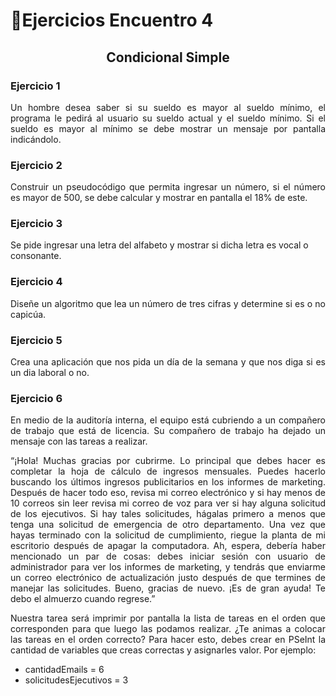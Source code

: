 # 🎏Ejercicios Encuentro 4

## <p align="center">Condicional Simple</p>

### Ejercicio 1
<p align="justify">Un hombre desea saber si su sueldo es mayor al sueldo mínimo, el programa le pedirá al usuario su sueldo actual y el sueldo mínimo. Si el sueldo es mayor al mínimo se debe mostrar un mensaje por pantalla indicándolo.</p>

### Ejercicio 2
<p align="justify">Construir un pseudocódigo que permita ingresar un número, si el número es mayor de 500, se debe calcular y mostrar en pantalla el 18% de este.</p>

### Ejercicio 3
Se pide ingresar una letra del alfabeto y mostrar si dicha letra es vocal o consonante.

### Ejercicio 4
<p align="justify">Diseñe un algoritmo que lea un número de tres cifras y determine si es o no capicúa.</p>

### Ejercicio 5
<p align="justify">Crea una aplicación que nos pida un día de la semana y que nos diga si es un dia laboral o no.</p>

### Ejercicio 6
<p align="justify">En medio de la auditoría interna, el equipo está cubriendo a un compañero de trabajo que está de licencia. Su compañero de trabajo ha dejado un mensaje con las tareas a realizar.</p>

<p align="justify">“¡Hola! Muchas gracias por cubrirme. Lo principal que debes hacer es completar la hoja de
cálculo de ingresos mensuales. Puedes hacerlo buscando los últimos ingresos publicitarios en los
informes de marketing. Después de hacer todo eso, revisa mi correo electrónico y si hay menos
de 10 correos sin leer revisa mi correo de voz para ver si hay alguna solicitud de los ejecutivos. Si
hay tales solicitudes, hágalas primero a menos que tenga una solicitud de emergencia de otro
departamento. Una vez que hayas terminado con la solicitud de cumplimiento, riegue la planta
de mi escritorio después de apagar la computadora. Ah, espera, debería haber mencionado un
par de cosas: debes iniciar sesión con usuario de administrador para ver los informes de
marketing, y tendrás que enviarme un correo electrónico de actualización justo después de que
termines de manejar las solicitudes. Bueno, gracias de nuevo. ¡Es de gran ayuda! Te debo el
almuerzo cuando regrese.”</p>

<p align="justify">Nuestra tarea será imprimir por pantalla la lista de tareas en el orden que corresponden para que luego las podamos realizar. ¿Te animas a colocar las tareas en el orden correcto? Para hacer
esto, debes crear en PSeInt la cantidad de variables que creas correctas y asignarles valor.
Por ejemplo:</p>

- cantidadEmails = 6
- solicitudesEjecutivos = 3
